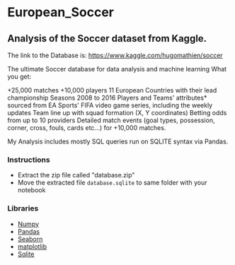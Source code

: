 # European_Soccer

## Analysis of the Soccer dataset from Kaggle.

The link to the Database is: https://www.kaggle.com/hugomathien/soccer

The ultimate Soccer database for data analysis and machine learning
What you get:

+25,000 matches
+10,000 players
11 European Countries with their lead championship
Seasons 2008 to 2016
Players and Teams' attributes* sourced from EA Sports' FIFA video game series, including the weekly updates
Team line up with squad formation (X, Y coordinates)
Betting odds from up to 10 providers
Detailed match events (goal types, possession, corner, cross, fouls, cards etc...) for +10,000 matches.

My Analysis includes mostly SQL queries run on SQLITE syntax via Pandas.

### Instructions
- Extract the zip file called "database.zip"
- Move the extracted file `database.sqlite` to same folder with your notebook


### Libraries 

- [Numpy](https://numpy.org/)
- [Pandas](http://pandas.pydata.org/)
- [Seaborn](https://seaborn.pydata.org/)
- [matplotlib](http://matplotlib.org/)
- [Sqlite](https://www.sqlite.org/docs.html)

